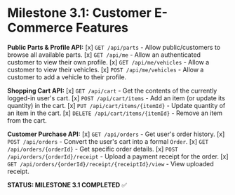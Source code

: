 # Milestone 3.1: Customer E-Commerce Features

**Public Parts & Profile API:**
[x] `GET /api/parts` - Allow public/customers to browse all available parts.
[x] `GET /api/me` - Allow an authenticated customer to view their own profile.
[x] `GET /api/me/vehicles` - Allow a customer to view their vehicles.
[x] `POST /api/me/vehicles` - Allow a customer to add a vehicle to their profile.

**Shopping Cart API:**
[x] `GET /api/cart` - Get the contents of the currently logged-in user's cart.
[x] `POST /api/cart/items` - Add an item (or update its quantity) in the cart.
[x] `PUT /api/cart/items/{itemId}` - Update quantity of an item in the cart.
[x] `DELETE /api/cart/items/{itemId}` - Remove an item from the cart.

**Customer Purchase API:**
[x] `GET /api/orders` - Get user's order history.
[x] `POST /api/orders` - Convert the user's cart into a formal `Order`.
[x] `GET /api/orders/{orderId}` - Get specific order details.
[x] `POST /api/orders/{orderId}/receipt` - Upload a payment receipt for the order.
[x] `GET /api/orders/{orderId}/receipt/{receiptId}/view` - View uploaded receipt.

**STATUS: MILESTONE 3.1 COMPLETED** ✅
